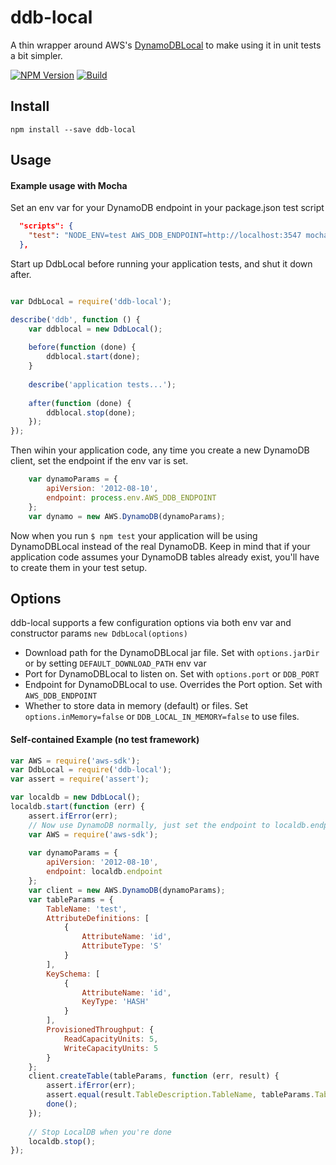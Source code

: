 # ddb-local
A thin wrapper around AWS's [DynamoDBLocal](http://docs.aws.amazon.com/amazondynamodb/latest/developerguide/Tools.DynamoDBLocal.html)
to make using it in unit tests a bit simpler.

[![NPM Version][npm-image]][npm-url]
[![Build][circleci-image]][circleci-url]

## Install

```
npm install --save ddb-local
```

## Usage

#### Example usage with Mocha

Set an env var for your DynamoDB endpoint in your package.json test script

```JSON
  "scripts": {
    "test": "NODE_ENV=test AWS_DDB_ENDPOINT=http://localhost:3547 mocha --timeout 30000"
  },
```

Start up DdbLocal before running your application tests, and shut it down after.

```js

var DdbLocal = require('ddb-local');

describe('ddb', function () {
    var ddblocal = new DdbLocal();
    
    before(function (done) {
        ddblocal.start(done);
    }
    
    describe('application tests...');
    
    after(function (done) {
        ddblocal.stop(done);
    });
});

```

Then wihin your application code, any time you create a new DynamoDB client,
set the endpoint if the env var is set.

```js
    var dynamoParams = {
        apiVersion: '2012-08-10',
        endpoint: process.env.AWS_DDB_ENDPOINT
    };
    var dynamo = new AWS.DynamoDB(dynamoParams);
```

Now when you run `$ npm test` your application will be using DynamoDBLocal 
instead of the real DynamoDB. Keep in mind that if your application code 
assumes your DynamoDB tables already exist, you'll have to create them 
in your test setup.



## Options

ddb-local supports a few configuration options via both env var and constructor
params `new DdbLocal(options)`

- Download path for the DynamoDBLocal jar file. Set with `options.jarDir` or 
by setting `DEFAULT_DOWNLOAD_PATH` env var
- Port for DynamoDBLocal to listen on. Set with `options.port` or `DDB_PORT`
- Endpoint for DynamoDBLocal to use. Overrides the Port option. Set with `AWS_DDB_ENDPOINT`
- Whether to store data in memory (default) or files. Set `options.inMemory=false` 
or `DDB_LOCAL_IN_MEMORY=false` to use files.

#### Self-contained Example (no test framework)

```js
var AWS = require('aws-sdk');
var DdbLocal = require('ddb-local');
var assert = require('assert');

var localdb = new DdbLocal();
localdb.start(function (err) {
    assert.ifError(err);
    // Now use DynamoDB normally, just set the endpoint to localdb.endpoint
    var AWS = require('aws-sdk');
    
    var dynamoParams = {
        apiVersion: '2012-08-10',
        endpoint: localdb.endpoint
    };
    var client = new AWS.DynamoDB(dynamoParams);
    var tableParams = {
        TableName: 'test',
		AttributeDefinitions: [
			{
				AttributeName: 'id',
				AttributeType: 'S'
			}
		],
		KeySchema: [
			{
				AttributeName: 'id',
				KeyType: 'HASH'
			}
		],
		ProvisionedThroughput: {
			ReadCapacityUnits: 5,
			WriteCapacityUnits: 5
		}
    };
    client.createTable(tableParams, function (err, result) {
        assert.ifError(err);
        assert.equal(result.TableDescription.TableName, tableParams.TableName);
        done();
    });
    
    // Stop LocalDB when you're done
    localdb.stop();
});
```

[npm-image]: https://img.shields.io/npm/v/ddb-local.svg
[npm-url]: https://npmjs.org/package/ddb-local
[circleci-image]: https://img.shields.io/circleci/project/benblair/ddb-local.svg
[circleci-url]: https://circleci.com/gh/benblair/ddb-local
